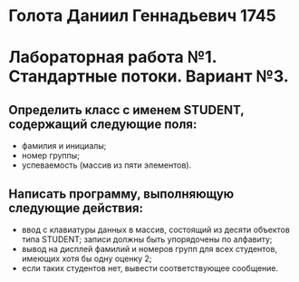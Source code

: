 # Голота Даниил Геннадьевич 1745
# Лабораторная работа №1. Стандартные потоки. Вариант №3.
## Определить класс с именем STUDENT, содержащий следующие поля:
- фамилия и инициалы;
- номер группы; 
- успеваемость (массив из пяти элементов).
## Написать программу, выполняющую следующие действия: 
- ввод с клавиатуры данных в массив, состоящий из десяти объектов типа STUDENT; записи должны быть упорядочены по алфавиту;
- вывод на дисплей фамилий и номеров групп для всех студентов, имеющих хотя бы одну оценку 2; 
- если таких студентов нет, вывести соответствующее сообщение.
